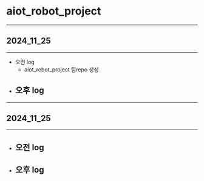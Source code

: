 # aiot_robot_project

---

## 2024_11_25

---

- 오전 log
  - aiot_robot_project 팀repo 생성
- 오후 log
  - 

---

## 2024_11_25

---

- 오전 log
  - 
- 오후 log
  - 

